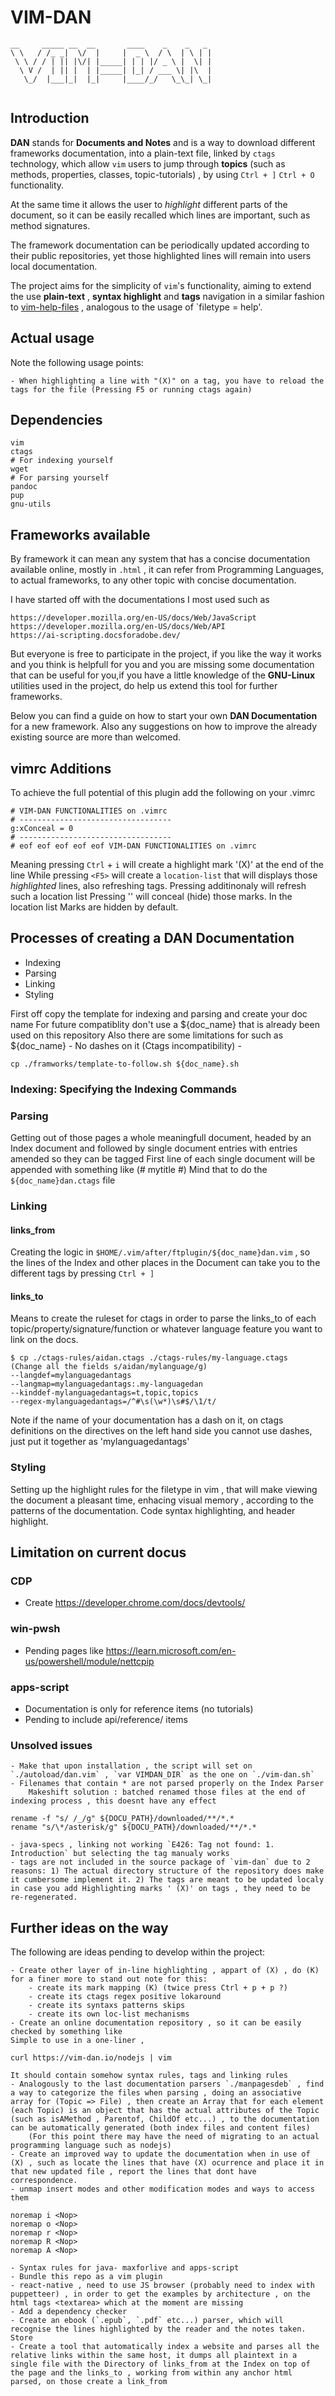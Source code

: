 # VIM-DAN

```
__     _____ __  __       ____    _    _   _  
\ \   / /_ _|  \/  |     |  _ \  / \  | \ | | 
 \ \ / / | || |\/| |_____| | | |/ _ \ |  \| | 
  \ V /  | || |  | |_____| |_| / ___ \| |\  | 
   \_/  |___|_|  |_|     |____/_/   \_\_| \_| 
                                              
```

## Introduction

**DAN** stands for **Documents and Notes** and is a way to download different frameworks documentation, into a plain-text file, linked by `ctags` technology, which allow `vim` users to jump through **topics** (such as methods, properties, classes, topic-tutorials) , by using `Ctrl + ]` `Ctrl + O` functionality.

At the same time it allows the user to *highlight* different parts of the document, so it can be easily recalled which lines are important, such as method signatures.

The framework documentation can be periodically updated according to their public repositories, yet those highlighted lines will remain into users local documentation.

The project aims for the simplicity of `vim`'s functionality, aiming to extend the use **plain-text** , **syntax highlight** and **tags** navigation in a similar fashion to [vim-help-files](https://vimhelp.org/) , analogous to the usage of `filetype = help'.


## Actual usage

Note the following usage points:

    - When highlighting a line with "(X)" on a tag, you have to reload the tags for the file (Pressing F5 or running ctags again)



## Dependencies

```
vim
ctags
# For indexing yourself
wget
# For parsing yourself
pandoc
pup
gnu-utils
```

## Frameworks available

By framework it can mean any system that has a concise documentation available online, mostly in `.html` , it can refer from Programming Languages, to actual frameworks, to any other topic with concise documentation.

I have started off with the documentations I most used such as

```
https://developer.mozilla.org/en-US/docs/Web/JavaScript
https://developer.mozilla.org/en-US/docs/Web/API
https://ai-scripting.docsforadobe.dev/
```

But everyone is free to participate in the project, if you like the way it works and you think is helpfull for you and you are missing some documentation that can be useful for you,if you have a little knowledge of the **GNU-Linux** utilities used in the project, do help us extend this tool for further frameworks.

Below you can find a guide on how to start your own **DAN Documentation** for a new framework.
Also any suggestions on how to improve the already existing source are more than welcomed.

## vimrc Additions

To achieve the full potential of this plugin add the following on your .vimrc
```
# VIM-DAN FUNCTIONALITIES on .vimrc
# ----------------------------------
g:xConceal = 0
# ----------------------------------
# eof eof eof eof eof VIM-DAN FUNCTIONALITIES on .vimrc
```

Meaning pressing `Ctrl` + `i` will create a highlight mark '(X)' at the end of the line
While pressing `<F5>` will create a `location-list` that will displays those *highlighted* lines, also refreshing tags. Pressing additinonaly will refresh such a location list
Pressing '<F4>' will conceal (hide) those marks. In the location list Marks are hidden by default.

## Processes of creating a DAN Documentation

- Indexing
- Parsing
- Linking
- Styling

First off copy the template for indexing and parsing and create your doc name
For future compatiblity don't use a ${doc_name} that is already been used on this repository
Also there are some limitations for such as ${doc_name}
    - No dashes on it (Ctags incompatibility)
    - 

```
cp ./framworks/template-to-follow.sh ${doc_name}.sh
```


### Indexing: Specifying the Indexing Commands

### Parsing
Getting out of those pages a whole meaningfull document, headed by an Index document and followed by single document entries with entries amended so they can be tagged 
First line of each single document will be appended with something like (# mytitle #)
Mind that to do the `${doc_name}dan.ctags` file

### Linking 
#### links_from
Creating the logic in `$HOME/.vim/after/ftplugin/${doc_name}dan.vim` , so the lines of the Index and other places in the Document can take you to the different tags by pressing `Ctrl + ]` 

#### links_to
Means to create the ruleset for ctags in order to parse the links_to of each topic/property/signature/function or whatever language feature you want to link on the docs.

```
$ cp ./ctags-rules/aidan.ctags ./ctags-rules/my-language.ctags
(Change all the fields s/aidan/mylanguage/g)
--langdef=mylanguagedantags
--langmap=mylanguagedantags:.my-languagedan
--kinddef-mylanguagedantags=t,topic,topics
--regex-mylanguagedantags=/^#\s(\w*)\s#$/\1/t/
```

Note if the name of your documentation has a dash on it, on ctags definitions on the directives on the left hand side you cannot use dashes, just put it together as 'mylanguagedantags'

### Styling 
Setting up the highlight rules for the filetype in vim , that will make viewing the document a pleasant time, enhacing visual memory , according to the patterns of the documentation.
Code syntax highlighting, and header highlight.


## Limitation on current docus

### CDP
- Create https://developer.chrome.com/docs/devtools/
### win-pwsh
- Pending pages like https://learn.microsoft.com/en-us/powershell/module/nettcpip

### apps-script
- Documentation is only for reference items (no tutorials)
- Pending to include api/reference/ items

### Unsolved issues
    - Make that upon installation , the script will set on `./autoload/dan.vim` , `var VIMDAN_DIR` as the one on `./vim-dan.sh`
    - Filenames that contain * are not parsed properly on the Index Parser
        Makeshift solution : batched renamed those files at the end of indexing process , this doesnt have any effect

```
rename -f "s/ /_/g" ${DOCU_PATH}/downloaded/**/*.*
rename "s/\*/asterisk/g" ${DOCU_PATH}/downloaded/**/*.*
```
    - java-specs , linking not working `E426: Tag not found: 1. Introduction` but selecting the tag manualy works
    - tags are not included in the source package of `vim-dan` due to 2 reasons: 1) The actual directory structure of the repository does make it cumbersome implement it. 2) The tags are meant to be updated localy in case you add Highlighting marks ' (X)' on tags , they need to be re-regenerated.

## Further ideas on the way

The following are ideas pending to develop within the project:

    - Create other layer of in-line highlighting , appart of (X) , do (K) for a finer more to stand out note for this:
        - create its mark mapping (K) (twice press Ctrl + p + p ?)
        - create its ctags regex positive lokaround
        - create its syntaxs patterns skips
        - create its own loc-list mechanisms
    - Create an online documentation repository , so it can be easily checked by something like
    Simple to use in a one-liner , 
 ```
curl https://vim-dan.io/nodejs | vim
 ``` 
    It should contain somehow syntax rules, tags and linking rules
    - Analogously to the last documentation parsers `./manpagesdeb` , find a way to categorize the files when parsing , doing an associative array for (Topic => File) , then create an Array that for each element (each Topic) is an object that has the actual attributes of the Topic (such as isAMethod , Parentof, ChildOf etc...) , to the documentation can be automatically generated (both index files and content files)
        (For this point there may have the need of migrating to an actual programming language such as nodejs)
    - Create an improved way to update the documentation when in use of (X) , such as locate the lines that have (X) ocurrence and place it in that new updated file , report the lines that dont have correspondence.
    - unmap insert modes and other modification modes and ways to access them
```
noremap i <Nop>
noremap o <Nop>
noremap r <Nop>
noremap R <Nop>
noremap A <Nop>
```
    - Syntax rules for java- maxforlive and apps-script
    - Bundle this repo as a vim plugin
    - react-native , need to use JS browser (probably need to index with puppetteer) , in order to get the examples by architecture , on the html tags <textarea> which at the moment are missing
    - Add a dependency checker
    - Create an ebook (`.epub`, `.pdf` etc...) parser, which will recognise the lines highlighted by the reader and the notes taken. Store
    - Create a tool that automatically index a website and parses all the relative links within the same host, it dumps all plaintext in a single file with the Directory of links_from at the Index on top of the page and the links_to , working from within any anchor html parsed, on those create a link_from

